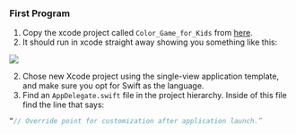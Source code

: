 ### First Program

1. Copy the xcode project called `Color_Game_for_Kids` from [here](https://github.com/rugbyprof/4443-and-5373-Swift-Programming/tree/master/InClassCode).
2. It should run in xcode straight away showing you something like this:

![](http://f.cl.ly/items/1m2Q2A0F1z3Z1h0Q1C2U/Image%202015-02-03%20at%208.35.44%20PM.png)


2. Chose new Xcode project using the single-view application template, and make sure you opt for Swift as the language.
3. Find an `AppDelegate.swift` file in the project hierarchy. Inside of this file find the line that says:

```swift
“// Override point for customization after application launch.”
```

